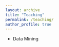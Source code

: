 ```yaml
---
layout: archive
title: "Teaching"
permalink: /teaching/
author_profile: true
---
```


- Data Mining
